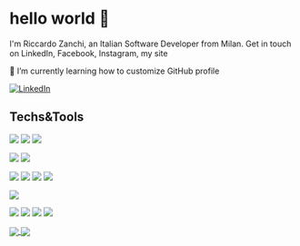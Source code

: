 # hello world 👋

I'm Riccardo Zanchi, an Italian Software Developer from Milan. Get in touch on LinkedIn, Facebook, Instagram, my site

🌱 I’m currently learning how to customize GitHub profile

[![LinkedIn][3.2]][3]

[3.2]: https://docs.google.com/viewer?url=https%3A%2F%2Fsimpleicons.org%2Ficons%2Flinkedin.svg


[3]: https://linkedin.com

## Techs&Tools
<!-- Operating Systems -->
![](https://img.shields.io/badge/OS-Win10-informational?style=plastic&logo=microsoft)
![](https://img.shields.io/badge/OS-10.11%20El%20Capitain-informational?style=plastic&logo=Apple&logoColor=white)
![](https://img.shields.io/badge/OS-Debian-informational?style=plastic&logo=Debian)

<!-- Editors -->
![](https://img.shields.io/badge/Editor-IntelliJ%20IDEA-blueviolet?style=plastic&logo=IntelliJ%20IDEA)
![](https://img.shields.io/badge/Editor-VSCode-blueviolet?style=plastic&logo=visual%20studio%20code)

<!-- Programming Languages -->
![](https://img.shields.io/badge/Code-Java-9cf?style=plastic&logo=Java&logoColor=white)
![](https://img.shields.io/badge/Code-JavaScript-9cf?style=plastic&logo=JavaScript&logoColor=white)
![](https://img.shields.io/badge/Code-TypeScript-9cf?style=plastic&logo=TypeScript)
![](https://img.shields.io/badge/Code-Angular-9cf?style=plastic&logo=angular)

<!-- Shells -->
![](https://img.shields.io/badge/Shell-Bash-success?style=plastic&logo=gnu%20bash&logoColor=white)

<!-- Databases -->
![](https://img.shields.io/badge/DB-Oracle-important?style=plastic&logo=oracle)
![](https://img.shields.io/badge/DB-MySQL-important?style=plastic&logo=mysql&logoColor=white)
![](https://img.shields.io/badge/DB-PostgreSQL-important?style=plastic&logo=PostgreSQL)
![](https://img.shields.io/badge/DB-MSSQL-important?style=plastic&logo=microsoft%20sql%20server)


<a href="https://github.com/zankyr/zankyr">
  <img align="center" src="https://github-readme-stats.vercel.app/api?username=zankyr&show_icons=true&hide=issues,contribs&theme=synthwave&line_heigt=100" />
</a>

<a href="https://github.com/zankyr/zankyr">
  <img align="center" src="https://github-readme-stats.vercel.app/api/top-langs/?username=zankyr&hide=html,css&theme=synthwave" />
</a>


<!-- Resources -->
<!-- Icons: https://simpleicons.org/ -->
<!-- GitHub Stats: https://github.com/anuraghazra/github-readme-stats -->
<!-- Emojis: https://emojipedia.org/emoji/ -->
<!-- HTML Emojis: https://www.fileformat.info/index.htm -->
<!-- Shields: https://shields.io/ -->
<!-- Awesome GitHub Profile README: https://github.com/abhisheknaiidu/awesome-github-profile-readme -->
<!-- Awesome GitHub Profile README: https://github.com/MartinHeinz-->

<!--
**zankyr/zankyr** is a ✨ _special_ ✨ repository because its `README.md` (this file) appears on your GitHub profile.

Here are some ideas to get you started:

- 🔭 I’m currently working on ...
- 🌱 I’m currently learning ...
- 💬 Ask me about ...
- 📫 How to reach me: ...
- ⚡ Fun fact: ...
-->
